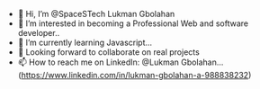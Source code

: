 - 👋 Hi, I’m @SpaceSTech Lukman Gbolahan
- 👀 I’m interested in becoming a Professional Web and software developer..
- 🌱 I’m currently learning Javascript...
- 💞️ Looking forward to collaborate on real projects 
- 📫 How to reach me on LinkedIn: @Lukman Gbolahan...(https://www.linkedin.com/in/lukman-gbolahan-a-988838232)

<!---
SpaceSTech/SpaceSTech is a ✨ special ✨ repository because its `README.md` (this file) appears on your GitHub profile.
You can click the Preview link to take a look at your changes.
--->
